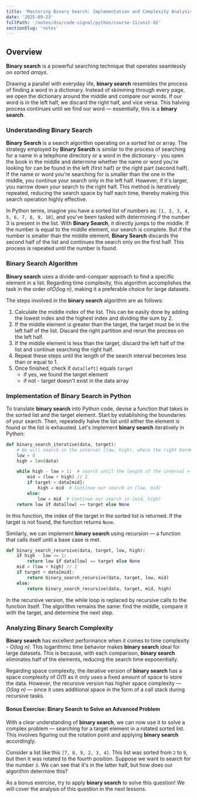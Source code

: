 ```yaml
---
title: 'Mastering Binary Search: Implementation and Complexity Analysis in Python'
date: '2025-09-23'
fullPath: '/notes/dsa/code-signal/python/course-11/unit-02'
sectionSlug: 'notes'
---
```


## Overview

**Binary search** is a powerful searching technique that operates seamlessly on _sorted arrays_.

Drawing a parallel with everyday life, **binary search** resembles the process of finding a word in a dictionary. Instead of skimming through every page, we open the dictionary around the middle and compare our words. If our word is in the left half, we discard the right half, and vice versa. This halving process continues until we find our word — essentially, this is a **binary search**.

### Understanding Binary Search

**Binary Search** is a search algorithm operating on a sorted list or array. The strategy employed by **Binary Search** is similar to the process of searching for a name in a telephone directory or a word in the dictionary - you open the book in the middle and determine whether the name or word you're looking for can be found in the left (first half) or the right part (second half). If the name or word you're searching for is smaller than the one in the middle, you continue your search only in the left half. However, if it's larger, you narrow down your search to the right half. This method is iteratively repeated, reducing the search space by half each time, thereby making this search operation highly effective.

In Python terms, imagine you have a sorted list of numbers as: `[1, 2, 3, 4, 5, 6, 7, 8, 9, 10]`, and you've been tasked with determining if the number 3 is present in the list. With **Binary Search**, it directly jumps to the middle. If the number is equal to the middle element, our search is complete. But if the number is smaller than the middle element, **Binary Search** discards the second half of the list and continues the search only on the first half. This process is repeated until the number is found.

### Binary Search Algorithm

**Binary search** uses a divide-and-conquer approach to find a specific element in a list. Regarding time complexity, this algorithm accomplishes the task in the order of<em class="math">O(log n)</em>, making it a preferable choice for large datasets.

The steps involved in the **binary search** algorithm are as follows:

1. Calculate the middle index of the list. This can be easily done by adding the lowest index and the highest index and dividing the sum by 2.
2. If the middle element is greater than the target, the target must be in the left half of the list. Discard the right partition and rerun the process on the left half.
3. If the middle element is less than the target, discard the left half of the list and continue searching the right half.
4. Repeat these steps until the length of the search interval becomes less than or equal to 1.
5. Once finished, check if `data[left]` equals `target`
    - if yes, we found the target element
    - if not - target doesn't exist in the data array

### Implementation of Binary Search in Python

To translate **binary search** into Python code, devise a function that takes in the sorted list and the target element. Start by establishing the boundaries of your search. Then, repeatedly halve the list until either the element is found or the list is exhausted. Let's implement **binary search** iteratively in Python:

```python
def binary_search_iterative(data, target):
    # We will search in the interval [low, high), where the right border is excluded
    low = 0
    high = len(data)

    while high - low > 1:  # search until the length of the interval > 1
        mid = (low + high) // 2
        if target < data[mid]:
            high = mid  # Continue our search in [low, mid)
        else:
            low = mid  # Continue our search in [mid, high)
    return low if data[low] == target else None


```

In this function, the index of the target in the sorted list is returned. If the target is not found, the function returns `None`.

Similarly, we can implement **binary search** using recursion — a function that calls itself until a base case is met.

```python
def binary_search_recursive(data, target, low, high):
    if high - low <= 1:
        return low if data[low] == target else None
    mid = (low + high) // 2
    if target < data[mid]:
        return binary_search_recursive(data, target, low, mid)
    else:
        return binary_search_recursive(data, target, mid, high)

```

In the recursive version, the while loop is replaced by recursive calls to the function itself. The algorithm remains the same: find the middle, compare it with the target, and determine the next step.

### Analyzing Binary Search Complexity

**Binary search** has excellent performance when it comes to time complexity - <em class="math">O(log n)</em>. This logarithmic time behavior makes **binary search** ideal for large datasets. This is because, with each comparison, **binary search** eliminates half of the elements, reducing the search time exponentially.

Regarding space complexity, the iterative version of **binary search** has a space complexity of <em class="math">O(1)</em> as it only uses a fixed amount of space to store the data. However, the recursive version has higher space complexity — <em class="math">O(log n)</em> — since it uses additional space in the form of a call stack during recursive tasks.

#### Bonus Exercise: Binary Search to Solve an Advanced Problem

With a clear understanding of **binary search**, we can now use it to solve a complex problem — searching for a target element in a rotated sorted list. This involves figuring out the rotation point and applying **binary search** accordingly.

Consider a list like this `[7, 8, 9, 2, 3, 4]`. This list was sorted from `2` to `9`, but then it was rotated to the fourth position. Suppose we want to search for the number `3`. We can see that it's in the latter half, but how does our algorithm determine this?

As a bonus exercise, try to apply **binary search** to solve this question! We will cover the analysis of this question in the next lessons.
